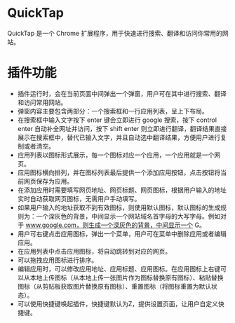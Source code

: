 # QuickTap

QuickTap 是一个 Chrome 扩展程序，用于快速进行搜索、翻译和访问你常用的网站。

# 插件功能

- 插件运行时，会在当前页面中间弹出一个弹窗，用户可在其中进行搜索、翻译和访问常用网站。
- 弹窗内容主要包含两部分：一个搜索框和一行应用列表，呈上下布局。
- 在搜索框中输入文字按下 enter 键会立即进行 google 搜索，按下 control enter 自动补全网址并访问，按下 shift enter 则立即进行翻译，翻译结果直接展示在搜索框中，替代已输入文字，并且自动选中翻译结果，方便用户进行复制或者清空。
- 应用列表以图标形式展示，每一个图标对应一个应用，一个应用就是一个网页。
- 应用图标横向排列，并在图标列表最后提供一个添加应用按钮，点击按钮将当前网页保存为应用。
- 在添加应用时需要填写网页地址、网页标题、网页图标，根据用户输入的地址实时自动获取网页图标，无需用户手动填写。
- 如果用户输入的地址获取不到有效图标，则使用默认图标，默认图标的生成规则为：一个深灰色的背景，中间显示一个网站域名首字母的大写字母。例如对于 www.google.com，则生成一个深灰色的背景，中间显示一个 G。
- 用户可右键点击应用图标，弹出一个菜单，用户可在菜单中删除应用或者编辑应用。
- 在应用列表中点击应用图标，将自动跳转到对应的网页。
- 可以拖拽应用图标进行排序。
- 编辑应用时，可以修改应用地址、应用标题、应用图标。在应用图标上右键可以从本地上传图标（从本地上传一张图片作为图标替换原有图标）、粘贴替换图标（从剪贴板获取图片替换原有图标）、重置图标（将图标重置为默认状态）。
- 可以使用快捷键唤起插件，快捷键默认为Z，提供设置页面，让用户自定义快捷键。